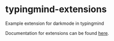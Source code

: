 # typingmind-extensions


Example extension for darkmode in typingmind

Documentation for extensions can be found [here](https://docs.typingmind.com/typing-mind-extensions).